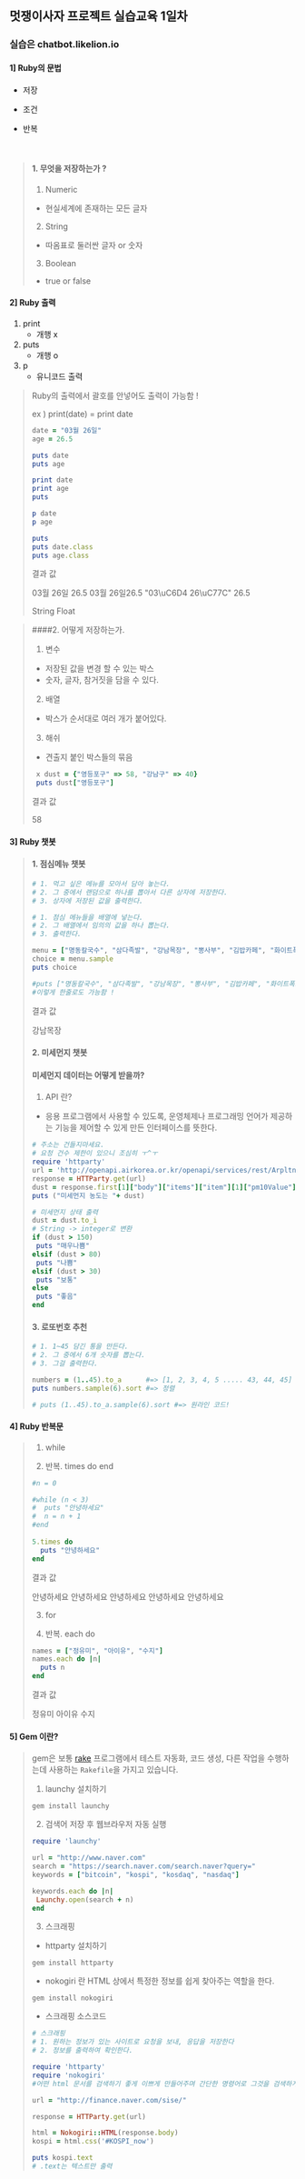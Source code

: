 ## 멋쟁이사자 프로젝트 실습교육 1일차

### 실습은 chatbot.likelion.io 



#### 1] Ruby의 문법

- 저장

- 조건

- 반복

  ​

>#### 1.  무엇을 저장하는가 ?
>
>1. Numeric 
>   - 현실세계에 존재하는 모든 글자
>2. String
>   - 따옴표로 둘러싼 글자 or 숫자
>3. Boolean
>   - true or false



#### 2] Ruby 출력

1. print
   - 개행 x
2. puts
   - 개행 o
3. p
   - 유니코드 출력

> Ruby의 출력에서 괄호를 안넣어도 출력이 가능함 !
>
> ex ) print(date) = print date 
>
> ```ruby
> date = "03월 26일"
> age = 26.5
>
> puts date
> puts age
>
> print date
> print age
> puts
>
> p date
> p age
>
> puts
> puts date.class
> puts age.class
> ```
>
> 결과 값
>
> 03월 26일 
> 26.5 
> 03월 26일26.5 
> "03\uC6D4 26\uC77C" 
> 26.5
>
> String 
> Float



> ####2. 어떻게 저장하는가. 
>
> 1.  변수 
>
>    - 저장된 값을 변경 할 수 있는 박스
>    - 숫자, 글자, 참거짓을 담을 수 있다.
>
> 2.  배열
>
>    - 박스가 순서대로 여러 개가 붙어있다.
>
> 3.  해쉬
>
>    - 견출지 붙인 박스들의 묶음
>
>    ```ruby
>     x dust = {"영등포구" => 58, "강남구" => 40}
>     puts dust["영등포구"]
>    ```
>
>    결과 값
>
>    58



#### 3] Ruby 챗봇

> #### 1. 점심메뉴 챗봇
>
> ```ruby
> # 1. 먹고 싶은 메뉴를 모아서 담아 놓는다.
> # 2. 그 중에서 랜덤으로 하나를 뽑아서 다른 상자에 저장한다.
> # 3. 상자에 저장된 값을 출력한다.
>
> # 1. 점심 메뉴들을 배열에 넣는다.
> # 2. 그 배열에서 임의의 값을 하나 뽑는다.
> # 3. 출력한다.
>
> menu = ["명동칼국수", "삼다족발", "강남목장", "뽕사부", "김밥카페", "화이트폭스", "마구로젠"]
> choice = menu.sample
> puts choice
>
> #puts ["명동칼국수", "삼다족발", "강남목장", "뽕사부", "김밥카페", "화이트폭스", "마구로젠"].sample
> #이렇게 한줄로도 가능함 ! 
> ```
>
> 결과 값
>
> 강남목장 
>
>   
>
> #### 2. 미세먼지 챗봇
>
> 
>
> #### 미세먼지 데이터는 어떻게 받을까?
>
> 1.  API 란?
>    - 응용 프로그램에서 사용할 수 있도록, 운영체제나 프로그래밍 언어가 제공하는 기능을 제어할 수 있게 만든 인터페이스를 뜻한다.
>
>
>
>  ```ruby
> # 주소는 건들지마세요.
> # 요청 건수 제한이 있으니 조심히 ㅜ^ㅜ
> require 'httparty'
> url = 'http://openapi.airkorea.or.kr/openapi/services/rest/ArpltnInforInqireSvc/getMsrstnAcctoRltmMesureDnsty?stationName=%EC%98%81%EB%93%B1%ED%8F%AC%EA%B5%AC&dataTerm=MONTH&numOfRows=100&ServiceKey=sfE57qPQ5x1eAXU41ftcyXYJZK5eKEONTGzz%2FdCe069VtqGX4UwcpLZbJhXSayA%2FtauuMhXPXttKeoxuafYWPQ%3D%3D'
> response = HTTParty.get(url)
> dust = response.first[1]["body"]["items"]["item"][1]["pm10Value"]
> puts ("미세먼지 농도는 "+ dust)
>
> # 미세먼지 상태 출력
> dust = dust.to_i 
> # String -> integer로 변환
> if (dust > 150)
>   puts "매우나쁨"
> elsif (dust > 80)
>   puts "나쁨"
> elsif (dust > 30)
>   puts "보통"
> else
>   puts "좋음"
> end
>  ```
>
> 
>
> #### 3. 로또번호 추천
>
> ```ruby
> # 1. 1~45 담긴 통을 만든다.
> # 2. 그 중에서 6개 숫자를 뽑는다.
> # 3. 그걸 출력한다.
>
> numbers = (1..45).to_a      #=> [1, 2, 3, 4, 5 ..... 43, 44, 45]
> puts numbers.sample(6).sort #=> 정렬
>
> # puts (1..45).to_a.sample(6).sort #=> 원라인 코드!
> ```
>
> 



#### 4] Ruby 반복문

>1. while 
>
>2. 반복. times do end 
>
>   ```ruby
>   #n = 0
>
>   #while (n < 3)
>   #  puts "안녕하세요"
>   #  n = n + 1
>   #end
>     
>   5.times do
>     puts "안녕하세요"
>   end
>   ```
>
>   결과 값
>
>   안녕하세요 
>   안녕하세요 
>   안녕하세요 
>   안녕하세요 
>   안녕하세요
>
>3. for
>
>4. 반복. each do
>
>   ```ruby
>   names = ["정유미", "아이유", "수지"]
>   names.each do |n|
>     puts n
>   end
>   ```
>
>   결과 값
>
>   정유미 
>   아이유 
>   수지



#### 5] Gem 이란? 

>gem은 보통 [rake](https://rubygems.org/gems/rake) 프로그램에서 테스트 자동화, 코드 생성, 다른 작업을 수행하는데 사용하는 `Rakefile`을 가지고 있습니다.
>
>1.  launchy 설치하기
>
>```command with ruby
>gem install launchy
>```
>
>2.  검색어 저장 후 웹브라우저 자동 실행 
>
>```ruby
>require 'launchy'
>
>url = "http://www.naver.com"
>search = "https://search.naver.com/search.naver?query="
>keywords = ["bitcoin", "kospi", "kosdaq", "nasdaq"]
>
>keywords.each do |n|
>  Launchy.open(search + n)  
>end
>```
>
>3. 스크래핑
>
>- httparty 설치하기
>
>```command with ruby
>gem install httparty
>```
>
>- nokogiri 란 HTML 상에서 특정한 정보를 쉽게 찾아주는 역할을 한다.
>
>```command with ruby
>gem install nokogiri
>```
>
>- 스크래핑 소스코드
>
>```ruby
># 스크래핑 
># 1. 원하는 정보가 있는 사이트로 요청을 보내, 응답을 저장한다
># 2. 정보를 출력하여 확인한다.
>
>require 'httparty'
>require 'nokogiri'
>#어떤 html 문서를 검색하기 좋게 이쁘게 만들어주며 간단한 명령어로 그것을 검색하게 해준다.
>
>url = "http://finance.naver.com/sise/"
>
>response = HTTParty.get(url)
>
>html = Nokogiri::HTML(response.body)
>kospi = html.css('#KOSPI_now')
>
>puts kospi.text
># .text는 텍스트만 출력
>```
>
>



